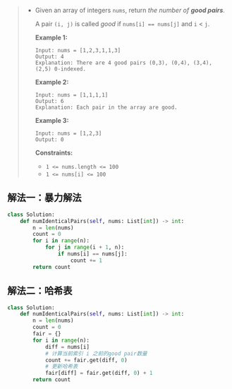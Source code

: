 > - Given an array of integers `nums`, return *the number of **good pairs***.
>
>     A pair `(i, j)` is called *good* if `nums[i] == nums[j]` and `i` < `j`.
>
>      
>
>     **Example 1:**
>
>     ```
>     Input: nums = [1,2,3,1,1,3]
>     Output: 4
>     Explanation: There are 4 good pairs (0,3), (0,4), (3,4), (2,5) 0-indexed.
>     ```
>
>     **Example 2:**
>
>     ```
>     Input: nums = [1,1,1,1]
>     Output: 6
>     Explanation: Each pair in the array are good.
>     ```
>
>     **Example 3:**
>
>     ```
>     Input: nums = [1,2,3]
>     Output: 0
>     ```
>
>      
>
>     **Constraints:**
>
>     - `1 <= nums.length <= 100`
>     - `1 <= nums[i] <= 100`

## 解法一：暴力解法

```python
class Solution:
    def numIdenticalPairs(self, nums: List[int]) -> int:
        n = len(nums)
        count = 0
        for i in range(n):
            for j in range(i + 1, n):
                if nums[i] == nums[j]:
                    count += 1
        return count
```

## 解法二：哈希表

```python
class Solution:
    def numIdenticalPairs(self, nums: List[int]) -> int:
        n = len(nums)
        count = 0
        fair = {}
        for i in range(n):
            diff = nums[i]
            # 计算当前索引 i 之前的good pair数量
            count += fair.get(diff, 0)
            # 更新哈希表
            fair[diff] = fair.get(diff, 0) + 1
        return count
```

